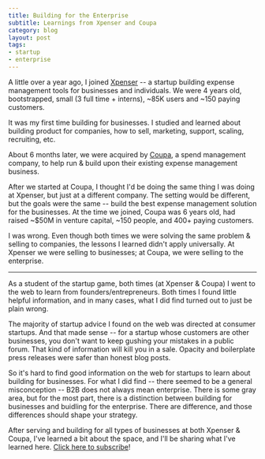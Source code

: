 ```yaml
---
title: Building for the Enterprise
subtitle: Learnings from Xpenser and Coupa
category: blog
layout: post
tags:
- startup
- enterprise
---
```


A little over a year ago, I joined [Xpenser](http://tcrn.ch/18MuCue) -- a startup building expense management tools for businesses and individuals. We were 4 years old, bootstrapped, small (3 full time + interns), ~85K users and ~150 paying customers.  

It was my first time building for businesses. I studied and learned about building product for companies, how to sell, marketing, support, scaling, recruiting, etc. 

About 6 months later, we were acquired by [Coupa](http://tcrn.ch/18Muzyn), a spend management company, to help run & build upon their existing expense management business.

After we started at Coupa, I thought I'd be doing the same thing I was doing at Xpenser, but just at a different company. The setting would be different, but the goals were the same -- build the best expense management solution for the businesses. At the time we joined, Coupa was 6 years old, had raised ~$50M in venture capital, ~150 people, and 400+ paying customers.

I was wrong. Even though both times we were solving the same problem & selling to companies, the lessons I learned didn't apply universally. At Xpenser we were selling to businesses; at Coupa, we were selling to the enterprise.

<hr>

As a student of the startup game, both times (at Xpenser & Coupa) I went to the web to learn from founders/entrepreneurs. Both times I found little helpful information, and in many cases, what I did find turned out to just be plain wrong.

The majority of startup advice I found on the web was directed at consumer startups. And that made sense -- for a startup whose customers are other businesses, you don't want to keep gushing your mistakes in a public forum. That kind of information will kill you in a sale. Opacity and boilerplate press releases were safer than honest blog posts.

So it's hard to find good information on the web for startups to learn about building for businesses. For what I did find -- there seemed to be a general misconception -- B2B does not always mean enterprise. There is some gray area, but for the most part, there is a distinction between building for businesses and buidling for the enterprise. There are difference, and those differences should shape your strategy.

After serving and building for all types of businesses at both Xpenser & Coupa, I've learned a bit about the space, and I'll be sharing what I've learned here. [Click here to subscribe](http://eepurl.com/DdF7n)!
